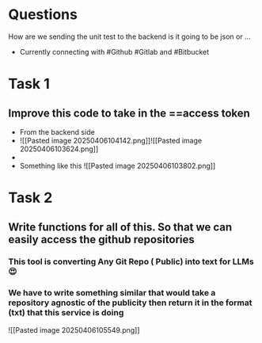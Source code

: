 # Questions
How are we sending the unit test to the backend is it going to be json or ...

- Currently connecting with #Github  #Gitlab and #Bitbucket

# Task 1
## Improve this code to take in the ==access token 
  - From the backend side 
  - ![[Pasted image 20250406104142.png]]![[Pasted image 20250406103624.png]]
- 
- Something like this ![[Pasted image 20250406103802.png]]

# Task 2
## Write functions for all of this. So that we can easily access the github repositories

### This tool is converting Any Git Repo ( Public) into text for LLMs 😍
### We have to write something similar that would take a repository agnostic of the publicity then return it in the format (txt) that this service is doing

![[Pasted image 20250406105549.png]]